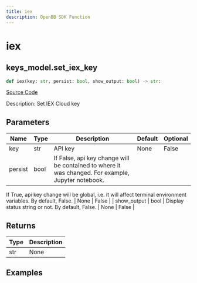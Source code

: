 ```yaml
---
title: iex
description: OpenBB SDK Function
---
```

# iex

## keys_model.set_iex_key

```python
def iex(key: str, persist: bool, show_output: bool) -> str:
```
[Source Code](https://github.com/OpenBB-finance/OpenBBTerminal/tree/main/openbb_terminal/keys_model.py#L798)

Description: Set IEX Cloud key

## Parameters

| Name | Type | Description | Default | Optional |
| ---- | ---- | ----------- | ------- | -------- |
| key | str | API key | None | False |
| persist | bool | If False, api key change will be contained to where it was changed. For example, Jupyter notebook.
If True, api key change will be global, i.e. it will affect terminal environment variables.
By default, False. | None | False |
| show_output | bool | Display status string or not. By default, False. | None | False |

## Returns

| Type | Description |
| ---- | ----------- |
| str | None |

## Examples

